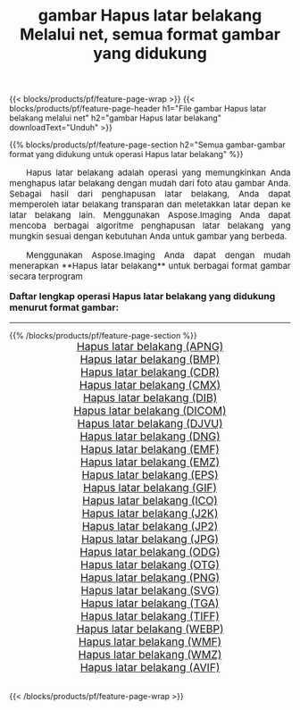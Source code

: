 ﻿---
title: gambar Hapus latar belakang Melalui net, semua format gambar yang didukung 
weight: 3920
url: /id/net/remove-background/ 
lang: id
langdirlevel: 2
locales: zh-hans,ja,it,ru,de,es,fr,nl,id,lt,pl,pt,vi,tr,ko,zh-hant,ar,hi,th,sv,cs,uk,he
description: Menggunakan Aspose.Imaging Anda dapat dengan mudah Hapus latar belakang gambar Via net
---

{{< blocks/products/pf/feature-page-wrap >}}
{{< blocks/products/pf/feature-page-header h1="File gambar Hapus latar belakang melalui net" h2="gambar Hapus latar belakang" downloadText="Unduh" >}}


{{% blocks/products/pf/feature-page-section  h2="Semua gambar-gambar format yang didukung untuk operasi Hapus latar belakang" %}}
<p align="justify" style="text-indent:2em;font-size:15px;">
Hapus latar belakang adalah operasi yang memungkinkan Anda menghapus latar belakang dengan mudah dari foto atau gambar Anda. Sebagai hasil dari penghapusan latar belakang, Anda dapat memperoleh latar belakang transparan dan meletakkan latar depan ke latar belakang lain. Menggunakan Aspose.Imaging Anda dapat mencoba berbagai algoritme penghapusan latar belakang yang mungkin sesuai dengan kebutuhan Anda untuk gambar yang berbeda.
</p>
<p align="justify" style="text-indent:2em;font-size:15px;">
Menggunakan Aspose.Imaging Anda dapat dengan mudah menerapkan **Hapus latar belakang** untuk berbagai format gambar secara terprogram
</p>
<h3 style="margin-top:16px;">
Daftar lengkap operasi Hapus latar belakang yang didukung menurut format gambar:
</h3>
<hr/>
{{% /blocks/products/pf/feature-page-section %}}
<div class="container-fluid productfamilypage bg-gray">
    <div class="convertypes bg-gray agp-content section">
        <div class="container">
		<div class="row other-converters" style="gap: 10px;font-size: 19px;text-align:center;">
		    <div class='col-md-3 other-converter remove-lp remove-rp'><a href="/imaging/id/net/remove-background/apng/" style="padding:15px;">Hapus latar belakang (APNG)</a></div><div class='col-md-3 other-converter remove-lp remove-rp'><a href="/imaging/id/net/remove-background/bmp/" style="padding:15px;">Hapus latar belakang (BMP)</a></div><div class='col-md-3 other-converter remove-lp remove-rp'><a href="/imaging/id/net/remove-background/cdr/" style="padding:15px;">Hapus latar belakang (CDR)</a></div><div class='col-md-3 other-converter remove-lp remove-rp'><a href="/imaging/id/net/remove-background/cmx/" style="padding:15px;">Hapus latar belakang (CMX)</a></div><div class='col-md-3 other-converter remove-lp remove-rp'><a href="/imaging/id/net/remove-background/dib/" style="padding:15px;">Hapus latar belakang (DIB)</a></div><div class='col-md-3 other-converter remove-lp remove-rp'><a href="/imaging/id/net/remove-background/dicom/" style="padding:15px;">Hapus latar belakang (DICOM)</a></div><div class='col-md-3 other-converter remove-lp remove-rp'><a href="/imaging/id/net/remove-background/djvu/" style="padding:15px;">Hapus latar belakang (DJVU)</a></div><div class='col-md-3 other-converter remove-lp remove-rp'><a href="/imaging/id/net/remove-background/dng/" style="padding:15px;">Hapus latar belakang (DNG)</a></div><div class='col-md-3 other-converter remove-lp remove-rp'><a href="/imaging/id/net/remove-background/emf/" style="padding:15px;">Hapus latar belakang (EMF)</a></div><div class='col-md-3 other-converter remove-lp remove-rp'><a href="/imaging/id/net/remove-background/emz/" style="padding:15px;">Hapus latar belakang (EMZ)</a></div><div class='col-md-3 other-converter remove-lp remove-rp'><a href="/imaging/id/net/remove-background/eps/" style="padding:15px;">Hapus latar belakang (EPS)</a></div><div class='col-md-3 other-converter remove-lp remove-rp'><a href="/imaging/id/net/remove-background/gif/" style="padding:15px;">Hapus latar belakang (GIF)</a></div><div class='col-md-3 other-converter remove-lp remove-rp'><a href="/imaging/id/net/remove-background/ico/" style="padding:15px;">Hapus latar belakang (ICO)</a></div><div class='col-md-3 other-converter remove-lp remove-rp'><a href="/imaging/id/net/remove-background/j2k/" style="padding:15px;">Hapus latar belakang (J2K)</a></div><div class='col-md-3 other-converter remove-lp remove-rp'><a href="/imaging/id/net/remove-background/jp2/" style="padding:15px;">Hapus latar belakang (JP2)</a></div><div class='col-md-3 other-converter remove-lp remove-rp'><a href="/imaging/id/net/remove-background/jpg/" style="padding:15px;">Hapus latar belakang (JPG)</a></div><div class='col-md-3 other-converter remove-lp remove-rp'><a href="/imaging/id/net/remove-background/odg/" style="padding:15px;">Hapus latar belakang (ODG)</a></div><div class='col-md-3 other-converter remove-lp remove-rp'><a href="/imaging/id/net/remove-background/otg/" style="padding:15px;">Hapus latar belakang (OTG)</a></div><div class='col-md-3 other-converter remove-lp remove-rp'><a href="/imaging/id/net/remove-background/png/" style="padding:15px;">Hapus latar belakang (PNG)</a></div><div class='col-md-3 other-converter remove-lp remove-rp'><a href="/imaging/id/net/remove-background/svg/" style="padding:15px;">Hapus latar belakang (SVG)</a></div><div class='col-md-3 other-converter remove-lp remove-rp'><a href="/imaging/id/net/remove-background/tga/" style="padding:15px;">Hapus latar belakang (TGA)</a></div><div class='col-md-3 other-converter remove-lp remove-rp'><a href="/imaging/id/net/remove-background/tiff/" style="padding:15px;">Hapus latar belakang (TIFF)</a></div><div class='col-md-3 other-converter remove-lp remove-rp'><a href="/imaging/id/net/remove-background/webp/" style="padding:15px;">Hapus latar belakang (WEBP)</a></div><div class='col-md-3 other-converter remove-lp remove-rp'><a href="/imaging/id/net/remove-background/wmf/" style="padding:15px;">Hapus latar belakang (WMF)</a></div><div class='col-md-3 other-converter remove-lp remove-rp'><a href="/imaging/id/net/remove-background/wmz/" style="padding:15px;">Hapus latar belakang (WMZ)</a></div><div class='col-md-3 other-converter remove-lp remove-rp'><a href="/imaging/id/net/remove-background/avif/" style="padding:15px;">Hapus latar belakang (AVIF)</a></div>
                </div>
        </div>
    </div>
</div>
<br/>

{{< /blocks/products/pf/feature-page-wrap >}}
